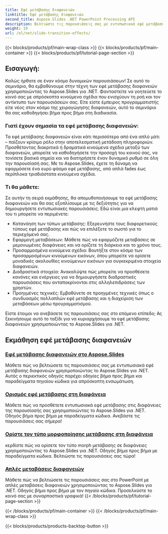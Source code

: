 ```yaml
---
title: Εφέ μετάβασης διαφανειών
linktitle: Εφέ μετάβασης διαφανειών
second_title: Aspose.Slides .NET PowerPoint Processing API
description: Βελτιώστε τις παρουσιάσεις σας με εντυπωσιακά εφέ μετάβασης διαφανειών χρησιμοποιώντας το Aspose.Slides για .NET. Μάθετε πώς να προσθέτετε δυναμικά κινούμενα σχέδια σε διαφάνειες για μια συναρπαστική εμπειρία προβολής.
weight: 19
url: /el/net/slide-transition-effects/
---
```


{{< blocks/products/pf/main-wrap-class >}}
{{< blocks/products/pf/main-container >}}
{{< blocks/products/pf/tutorial-page-section >}}


## Εισαγωγή:

Καλώς ήρθατε σε έναν κόσμο δυναμικών παρουσιάσεων! Σε αυτό το σεμινάριο, θα εμβαθύνουμε στην τέχνη των εφέ μετάβασης διαφανειών χρησιμοποιώντας το Aspose.Slides για .NET. Φανταστείτε να γοητεύετε το κοινό σας με απρόσκοπτα κινούμενα σχέδια που ενισχύουν τη ροή και τον αντίκτυπο των παρουσιάσεών σας. Είτε είστε έμπειρος προγραμματιστής είτε νέος στον κόσμο της χειραγώγησης διαφανειών, αυτό το σεμινάριο θα σας καθοδηγήσει βήμα προς βήμα στη διαδικασία.

### Γιατί έχουν σημασία τα εφέ μετάβασης διαφανειών:

Τα εφέ μετάβασης διαφανειών είναι κάτι περισσότερο από ένα απλό μάτι – παίζουν κρίσιμο ρόλο στην αποτελεσματική μετάδοση πληροφοριών. Προσθέτοντας διακριτικά ή δραματικά κινούμενα σχέδια μεταξύ των διαφανειών, μπορείτε να καθοδηγήσετε την προσοχή του κοινού σας, να τονίσετε βασικά σημεία και να διατηρήσετε έναν δυναμικό ρυθμό σε όλη την παρουσίασή σας. Με το Aspose.Slides, έχετε τη δύναμη να εφαρμόσετε ένα ευρύ φάσμα εφέ μετάβασης, από απλά fades έως περίπλοκα τρισδιάστατα κινούμενα σχέδια.

### Τι θα μάθετε:

Σε αυτήν τη σειρά εκμάθησης, θα απομυθοποιήσουμε τα εφέ μετάβασης διαφανειών και θα σας εξοπλίσουμε με τις δεξιότητες για να δημιουργήσετε εντυπωσιακές παρουσιάσεις. Εδώ είναι μια κλεφτή ματιά του τι μπορείτε να περιμένετε:

- Κατανόηση των τύπων μετάβασης: Εξερευνήστε τους διαφορετικούς τύπους εφέ μετάβασης και πώς να επιλέξετε το σωστό για το περιεχόμενό σας.
- Εφαρμογή μεταβάσεων: Μάθετε πώς να εφαρμόζετε μεταβάσεις σε μεμονωμένες διαφάνειες και να ορίζετε τη διάρκεια και το χρόνο τους.
- Προσαρμοσμένα κινούμενα σχέδια: Βουτήξτε στον κόσμο των προσαρμοσμένων κινούμενων εικόνων, όπου μπορείτε να ορίσετε μοναδικές ακολουθίες κινούμενων εικόνων για συγκεκριμένα στοιχεία διαφανειών.
- Διαδραστικά στοιχεία: Ανακαλύψτε πώς μπορείτε να προσθέσετε κανόνες και ενέργειες για να δημιουργήσετε διαδραστικές παρουσιάσεις που ανταποκρίνονται στις αλληλεπιδράσεις των χρηστών.
- Προηγμένες τεχνικές: Εμβαθύνετε σε προηγμένες τεχνικές όπως ο συνδυασμός πολλαπλών εφέ μετάβασης και η διαχείριση των μεταβάσεων μέσω προγραμματισμού.

Είστε έτοιμοι να ανεβάσετε τις παρουσιάσεις σας στο επόμενο επίπεδο; Ας ξεκινήσουμε αυτό το ταξίδι για να κυριαρχήσουμε τα εφέ μετάβασης διαφανειών χρησιμοποιώντας το Aspose.Slides για .NET.

## Εκμάθηση εφέ μετάβασης διαφανειών
### [Εφέ μετάβασης διαφανειών στο Aspose.Slides](./slide-transition-effects/)
Μάθετε πώς να βελτιώσετε τις παρουσιάσεις σας με εντυπωσιακά εφέ μετάβασης διαφανειών χρησιμοποιώντας το Aspose.Slides για .NET. Αυτός ο περιεκτικός οδηγός παρέχει οδηγίες βήμα προς βήμα και παραδείγματα πηγαίου κώδικα για απρόσκοπτη ενσωμάτωση.
### [Ορισμός εφέ μετάβασης στη διαφάνεια](./set-transition-effects/)
Μάθετε πώς να προσθέτετε εντυπωσιακά εφέ μετάβασης στις διαφάνειες της παρουσίασής σας χρησιμοποιώντας το Aspose.Slides για .NET. Οδηγός βήμα προς βήμα με παραδείγματα κώδικα. Ανεβάστε τις παρουσιάσεις σας σήμερα! 
### [Ορίστε τον τύπο μορφοποίησης μετάβασης στη διαφάνεια](./set-transition-morph-type/)
κερδίστε πώς να ορίσετε τον τύπο morph μετάβασης σε διαφάνειες χρησιμοποιώντας το Aspose.Slides για .NET. Οδηγός βήμα προς βήμα με παραδείγματα κώδικα. Βελτιώστε τις παρουσιάσεις σας τώρα! 
### [Απλές μεταβάσεις διαφανειών](./simple-slide-transitions/)
Μάθετε πώς να βελτιώσετε τις παρουσιάσεις σας στο PowerPoint με απλές μεταβάσεις διαφανειών χρησιμοποιώντας το Aspose.Slides για .NET. Οδηγός βήμα προς βήμα με τον πηγαίο κώδικα. Προσελκύστε το κοινό σας με συναρπαστικά γραφικά!
{{< /blocks/products/pf/tutorial-page-section >}}

{{< /blocks/products/pf/main-container >}}
{{< /blocks/products/pf/main-wrap-class >}}

{{< blocks/products/products-backtop-button >}}
